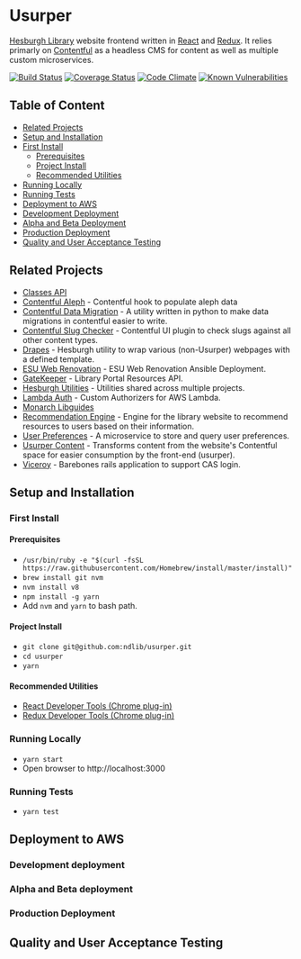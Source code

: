 # Usurper
[Hesburgh Library](https://library.nd.edu) website frontend written in [React](https://reactjs.org/) and [Redux](https://redux.js.org). It relies primarly on [Contentful](https://www.contentful.com/) as a headless CMS for content as well as multiple custom microservices.

[![Build Status](https://travis-ci.org/ndlib/usurper.svg?branch=master)](https://travis-ci.org/ndlib/usurper)
[![Coverage Status](https://img.shields.io/coveralls/ndlib/usurper.svg)](https://coveralls.io/r/ndlib/usurper?branch=master)
[![Code Climate](https://codeclimate.com/github/ndlib/usurper/badges/gpa.svg)](https://codeclimate.com/github/ndlib/usurper)
[![Known Vulnerabilities](https://snyk.io/test/github/ndlib/usurper/badge.svg)](https://snyk.io/test/github/ndlib/usurper)

## Table of Content

 * [Related Projects](#related-projects)
 * [Setup and Installation](#setup-and-installation)
  * [First Install](#first-install)
    * [Prerequisites](#prerequisites)
    * [Project Install](#project-install)
    * [Recommended Utilities](#recommended-utilities)
  * [Running Locally](#running-locally)
  * [Running Tests](#running-tests)
 * [Deployment to AWS](#deployment-to-aws)
  * [Development Deployment](#development-deployment)
  * [Alpha and Beta Deployment](#alpha-and-beta-deployment)
  * [Production Deployment](#production-deployment)
 * [Quality and User Acceptance Testing](#quality-and-user-acceptance-testing)


## Related Projects

* [Classes API](https://github.com/ndlib/classes_api)
* [Contentful Aleph](https://github.com/ndlib/contentful_aleph) - Contentful hook to populate aleph data
* [Contentful Data Migration](https://github.com/ndlib/contentful-data-migration) - A utility written in python to make data migrations in contentful easier to write.
* [Contentful Slug Checker](https://github.com/ndlib/contentfulSlugChecker) - Contentful UI plugin to check slugs against all other content types.
* [Drapes](https://github.com/ndlib/drapes) - Hesburgh utility to wrap various (non-Usurper) webpages with a defined template.
* [ESU Web Renovation](https://github.com/ndlib/esu-webrenovation) - ESU Web Renovation Ansible Deployment.
* [GateKeeper](https://github.com/ndlib/gatekeeper) - Library Portal Resources API.
* [Hesburgh Utilities](https://github.com/ndlib/hesburgh_utilities) - Utilities shared across multiple projects.
* [Lambda Auth](https://github.com/ndlib/lambda_auth) - Custom Authorizers for AWS Lambda.
* [Monarch Libguides](https://github.com/ndlib/monarch_libguides)
* [Recommendation Engine](https://github.com/ndlib/recommendation_engine) - Engine for the library website to recommend resources to users based on their information.
* [User Preferences](https://github.com/ndlib/user_preferences) - A microservice to store and query user preferences.
* [Usurper Content](https://github.com/ndlib/usurper_content) - Transforms content from the website's Contentful space for easier consumption by the front-end (usurper).
* [Viceroy](https://github.com/ndlib/viceroy) - Barebones rails application to support CAS login.

## Setup and Installation

### First Install

#### Prerequisites
  * `/usr/bin/ruby -e "$(curl -fsSL https://raw.githubusercontent.com/Homebrew/install/master/install)"`
  * `brew install git nvm`
  * `nvm install v8`
  * `npm install -g yarn`
  * Add `nvm` and `yarn` to bash path.

#### Project Install
  * `git clone git@github.com:ndlib/usurper.git`
  * `cd usurper`
  * `yarn`

#### Recommended Utilities
  * [React Developer Tools (Chrome plug-in)](https://chrome.google.com/webstore/detail/react-developer-tools/fmkadmapgofadopljbjfkapdkoienihi?hl=en)
  * [Redux Developer Tools (Chrome plug-in)](https://chrome.google.com/webstore/detail/redux-devtools/lmhkpmbekcpmknklioeibfkpmmfibljd?hl=en)

### Running Locally

* `yarn start`
* Open browser to http://localhost:3000

### Running Tests

* `yarn test`

## Deployment to AWS

### Development deployment

### Alpha and Beta deployment

### Production Deployment

## Quality and User Acceptance Testing
